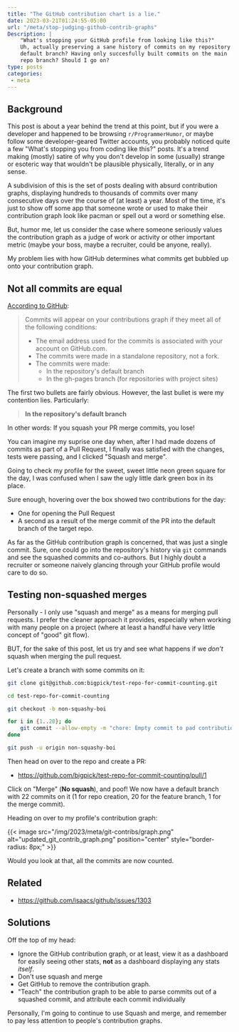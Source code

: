 ```yaml
---
title: "The GitHub contribution chart is a lie."
date: 2023-03-21T01:24:55-05:00
url: "/meta/stop-judging-github-contrib-graphs"
Description: |
    "What's stopping your GitHub profile from looking like this?"
    Uh, actually preserving a sane history of commits on my repository's
    default branch? Having only succesfully built commits on the main
    repo branch? Should I go on?
type: posts
categories:
 - meta
---
```


## Background

This post is about a year behind the trend at this point, but if you
were a developer and happened to be browsing `r/ProgrammerHumor`, or
maybe follow some developer-geared Twitter accounts, you probably noticed
quite a few "What's stopping you from coding like this?" posts. It's a
trend making (mostly) satire of why you don't develop in some (usually)
strange or esoteric way that wouldn't be plausible physically, literally,
or in any sense.

A subdivision of this is the set of posts dealing with absurd
contribution graphs, displaying hundreds to thousands of commits over
many consecutive days over the course of (at least) a year. Most of the
time, it's just to show off some app that someone wrote or
used to make their contribution graph look like pacman or spell out a
word or something else.

But, humor me, let us consider the case where someone seriously values
the contribution graph as a judge of work or activity or other important
metric (maybe your boss, maybe a recruiter, could be anyone, really).

My problem lies with how GitHub determines what commits get bubbled
up onto your contribution graph.

## Not all commits are equal

[According to GitHub][]:

> Commits will appear on your contributions graph if they meet all of the following conditions:
>
> * The email address used for the commits is associated with your account on GitHub.com.
> * The commits were made in a standalone repository, not a fork.
> * The commits were made:
>    * In the repository's default branch
>    * In the gh-pages branch (for repositories with project sites)

The first two bullets are fairly obvious. However, the last bullet is
were my contention lies. Particularly:

> **In the repository's default branch**

In other words: If you squash your PR merge commits, you lose!

You can imagine my suprise one day when, after I had made dozens of
commits as part of a Pull Request, I finally was satisfied with the
changes, tests were passing, and I clicked "Squash and merge".

Going to check my profile for the sweet, sweet little neon green square
for the day, I was confused when I saw the ugly little dark green box
in its place.

Sure enough, hovering over the box showed two contributions for the day:

* One for opening the Pull Request
* A second as a result of the merge commit of the PR into the default
  branch of the target repo.

As far as the GitHub contribution graph is concerned, that was just a
single commit. Sure, one could go into the repository's history via
`git` commands and see the squashed commits and co-authors. But I highly
doubt a recruiter or someone naively glancing through your GitHub profile
would care to do so.

## Testing non-squashed merges

Personally - I only use "squash and merge" as a means for merging pull
requests. I prefer the cleaner approach it provides, especially when
working with many people on a project (where at least a handful have
very little concept of "good" git flow).

BUT, for the sake of this post, let us try and see what happens if
we _don't_ squash when merging the pull request.

Let's create a branch with some commits on it:

```bash
git clone git@github.com:bigpick/test-repo-for-commit-counting.git

cd test-repo-for-commit-counting

git checkout -b non-squashy-boi

for i in {1..20}; do
    git commit --allow-empty -m "chore: Empty commit to pad contribution graph."
done

git push -u origin non-squashy-boi
```

Then head on over to the repo and create a PR:

* https://github.com/bigpick/test-repo-for-commit-counting/pull/1

Click on "Merge" (**No squash**), and poof! We now have a default branch
with 22 commits on it (1 for repo creation, 20 for the feature branch,
1 for the merge commit).

Heading on over to my profile's contribution graph:

{{< image src="/img/2023/meta/git-contribs/graph.png" alt="updated_git_contrib_graph.png" position="center" style="border-radius: 8px;" >}}

Would you look at that, all the commits are now counted.

## Related

* https://github.com/isaacs/github/issues/1303

## Solutions

Off the top of my head:

* Ignore the GitHub contribution graph, or at least, view it as a dashboard
  for easily seeing other stats, **not** as a dashboard displaying any
  stats _itself_.
* Don't use squash and merge
* Get GitHub to remove the contribution graph.
* "Teach" the contribution graph to be able to parse commits out of a
  squashed commit, and attribute each commit individually

Personally, I'm going to continue to use Squash and merge, and remember
to pay less attention to people's contribution graphs.

[According to GitHub]: <https://docs.github.com/en/account-and-profile/setting-up-and-managing-your-github-profile/managing-contribution-settings-on-your-profile/why-are-my-contributions-not-showing-up-on-my-profile#contributions-that-are-counted>

